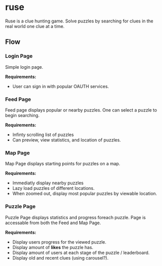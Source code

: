 # ruse

Ruse is a clue hunting game. Solve puzzles by searching for clues in the real world one clue at a time.


## Flow

### Login Page
Simple login page.

**Requirements:**
- User can sign in with popular OAUTH services.

### Feed Page
Feed page displays popular or nearby puzzles. One can select a puzzle to begin searching.

**Requirements:**
- Infinty scrolling list of puzzles
- Can preview, view statistics, and location of puzzles.

### Map Page
Map Page displays starting points for puzzles on a map. 

**Requirements:**
- Immediatly display nearby puzzles
- Lazy load puzzles of different locations.
- When zoomed out, display most popular puzzles by viewable location.

### Puzzle Page
Puzzle Page displays statistics and progress foreach puzzle.
Page is accessable from both the Feed and Map Page.

**Requirements:**
- Display users progress for the viewed puzzle.
- Display amount of __likes__ the puzzle has.
- Display amount of users at each stage of the puzzle / leaderboard.
- Display old and recent clues (using carousel?).

